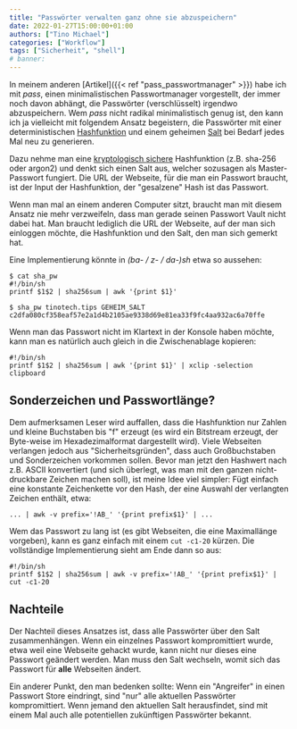 ```yaml
---
title: "Passwörter verwalten ganz ohne sie abzuspeichern"
date: 2022-01-27T15:00:00+01:00
authors: ["Tino Michael"]
categories: ["Workflow"]
tags: ["Sicherheit", "shell"]
# banner:
---
```


In meinem anderen [Artikel]({{< ref "pass_passwortmanager" >}}) habe ich mit *pass*,
einen minimalistischen Passwortmanager vorgestellt, der immer noch davon abhängt,
die Passwörter (verschlüsselt) irgendwo abzuspeichern.
Wem *pass* nicht radikal minimalistisch genug ist, den kann ich ja vielleicht mit folgendem Ansatz
begeistern, die Passwörter mit einer deterministischen
[Hashfunktion](https://de.wikipedia.org/wiki/Hashfunktion "Hashfunktion") und einem geheimen
[Salt](https://de.wikipedia.org/wiki/Salt_(Kryptologie) "Salt (Kryptologie)") bei Bedarf jedes Mal
neu zu generieren.

Dazu nehme man eine [kryptologisch sichere](https://de.wikipedia.org/wiki/Hashfunktion#Kriterien)
Hashfunktion (z.B. sha-256 oder argon2) und denkt sich einen Salt aus, welcher sozusagen als
Master-Passwort fungiert.
Die URL der Webseite, für die man ein Passwort braucht, ist der Input der Hashfunktion,
der "gesalzene" Hash ist das Passwort.

Wenn man mal an einem anderen Computer sitzt, braucht man mit diesem Ansatz nie mehr verzweifeln,
dass man gerade seinen Passwort Vault nicht dabei hat.
Man braucht lediglich die URL der Webseite, auf der man sich einloggen möchte,
die Hashfunktion und den Salt, den man sich gemerkt hat.

Eine Implementierung könnte in *(ba- / z- / da-)sh* etwa so aussehen:

```shell
$ cat sha_pw
#!/bin/sh
printf $1$2 | sha256sum | awk '{print $1}'

$ sha_pw tinotech.tips GEHEIM_SALT
c2dfa080cf358eaf57e2a1d4b2105ae9338d69e81ea33f9fc4aa932ac6a70ffe
```

Wenn man das Passwort nicht im Klartext in der Konsole haben möchte, kann man es natürlich auch
gleich in die Zwischenablage kopieren:

```shell
#!/bin/sh
printf $1$2 | sha256sum | awk '{print $1}' | xclip -selection clipboard
```

## Sonderzeichen und Passwortlänge?

Dem aufmerksamen Leser wird auffallen, dass die Hashfunktion nur Zahlen und kleine Buchstaben bis "f"
erzeugt (es wird ein Bitstream erzeugt, der Byte-weise im Hexadezimalformat dargestellt wird).
Viele Webseiten verlangen jedoch aus "Sicherheitsgründen", dass auch Großbuchstaben und Sonderzeichen
vorkommen sollen.
Bevor man jetzt den Hashwert nach z.B. ASCII konvertiert (und sich überlegt, was man mit den ganzen
nicht-druckbare Zeichen machen soll), ist meine Idee viel simpler:
Fügt einfach eine konstante Zeichenkette vor den Hash, der eine Auswahl der verlangten Zeichen enthält,
etwa:

```shell
... | awk -v prefix='!AB_' '{print prefix$1}' | ...
```

Wem das Passwort zu lang ist (es gibt Webseiten, die eine Maximallänge vorgeben), kann es ganz einfach
mit einem `cut -c1-20` kürzen.
Die vollständige Implementierung sieht am Ende dann so aus:

```shell
#!/bin/sh
printf $1$2 | sha256sum | awk -v prefix='!AB_' '{print prefix$1}' | cut -c1-20
```

## Nachteile

Der Nachteil dieses Ansatzes ist, dass alle Passwörter über den Salt zusammenhängen.
Wenn ein einzelnes Passwort kompromittiert wurde, etwa weil eine Webseite gehackt wurde, kann nicht
nur dieses eine Passwort geändert werden. Man muss den Salt wechseln, womit sich das Passwort für
**alle** Webseiten ändert.

Ein anderer Punkt, den man bedenken sollte: Wenn ein "Angreifer" in einen Passwort Store eindringt,
sind "nur" alle aktuellen Passwörter kompromittiert. Wenn jemand den aktuellen Salt herausfindet,
sind mit einem Mal auch alle potentiellen zukünftigen Passwörter bekannt.
